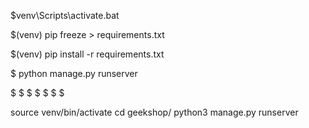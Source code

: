 
$venv\Scripts\activate.bat

$(venv) pip freeze > requirements.txt

$(venv) pip install -r requirements.txt

$ python  manage.py runserver

$
$
$
$
$
$
$

source venv/bin/activate
cd geekshop/
python3  manage.py runserver
